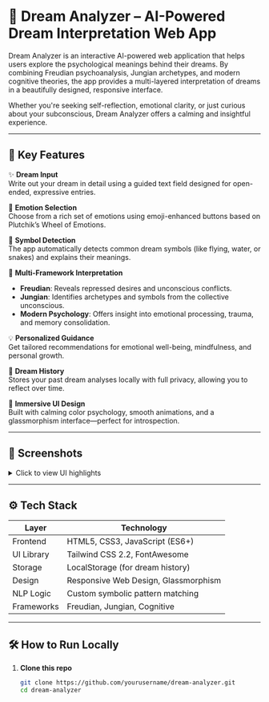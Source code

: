 # 🌙 Dream Analyzer – AI-Powered Dream Interpretation Web App

Dream Analyzer is an interactive AI-powered web application that helps users explore the psychological meanings behind their dreams. By combining Freudian psychoanalysis, Jungian archetypes, and modern cognitive theories, the app provides a multi-layered interpretation of dreams in a beautifully designed, responsive interface.

Whether you're seeking self-reflection, emotional clarity, or just curious about your subconscious, Dream Analyzer offers a calming and insightful experience.

---

## 🧠 Key Features

✨ **Dream Input**  
Write out your dream in detail using a guided text field designed for open-ended, expressive entries.

💬 **Emotion Selection**  
Choose from a rich set of emotions using emoji-enhanced buttons based on Plutchik’s Wheel of Emotions.

🔮 **Symbol Detection**  
The app automatically detects common dream symbols (like flying, water, or snakes) and explains their meanings.

🧠 **Multi-Framework Interpretation**  
- **Freudian**: Reveals repressed desires and unconscious conflicts.
- **Jungian**: Identifies archetypes and symbols from the collective unconscious.
- **Modern Psychology**: Offers insight into emotional processing, trauma, and memory consolidation.

💡 **Personalized Guidance**  
Get tailored recommendations for emotional well-being, mindfulness, and personal growth.

📜 **Dream History**  
Stores your past dream analyses locally with full privacy, allowing you to reflect over time.

🎨 **Immersive UI Design**  
Built with calming color psychology, smooth animations, and a glassmorphism interface—perfect for introspection.

---

## 📸 Screenshots

<details>
<summary>Click to view UI highlights</summary>

- 🧾 Dream Input Interface  
- 🎭 Emotion Selector Grid  
- 🧠 Interpretation Cards by Framework  
- 📘 Symbol Dictionary & 💡 Guidance Section  

</details>

---

## ⚙️ Tech Stack

| Layer      | Technology                         |
|------------|-------------------------------------|
| Frontend   | HTML5, CSS3, JavaScript (ES6+)      |
| UI Library | Tailwind CSS 2.2, FontAwesome       |
| Storage    | LocalStorage (for dream history)    |
| Design     | Responsive Web Design, Glassmorphism|
| NLP Logic  | Custom symbolic pattern matching    |
| Frameworks | Freudian, Jungian, Cognitive        |

---

## 🛠️ How to Run Locally

1. **Clone this repo**  
   ```bash
   git clone https://github.com/yourusername/dream-analyzer.git
   cd dream-analyzer
